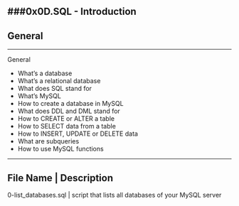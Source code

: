 ###0x0D.SQL - Introduction
---

## General
---
General
- What’s a database
- What’s a relational database
- What does SQL stand for
- What’s MySQL
- How to create a database in MySQL
- What does DDL and DML stand for
- How to CREATE or ALTER a table
- How to SELECT data from a table
- How to INSERT, UPDATE or DELETE data
- What are subqueries
- How to use MySQL functions
---
File Name | Description
---
0-list_databases.sql | script that lists all databases of your MySQL server
